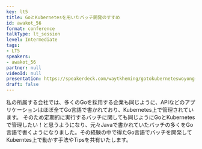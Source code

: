 ```yaml
---
key: lt5
title: GoとKubernetesを用いたバッチ開発のすすめ
id: awakot_56
format: conference
talkType: lt_session
level: Intermediate
tags:
- LT5
speakers:
- awakot_56
partner: null
videoId: null
presentation: https://speakerdeck.com/waytkheming/gotokuberneteswoyong-itabatutikai-fa-falsesusume
draft: false
---
```

私の所属する会社では、多くのGoを採用する企業も同じように、APIなどのアプリケーションはほぼ全てGo言語で書かれており、Kubernetes上で管理されています。 
そのため定期的に実行するバッチに関しても同じようにGoとKubernetesで管理したい！と思うようになり、元々Javaで書かれていたバッチの多くをGo言語で書くようになりました。その経験の中で得たGo言語でバッチを開発してKuberntes上で動かす手法やTipsを共有いたします。